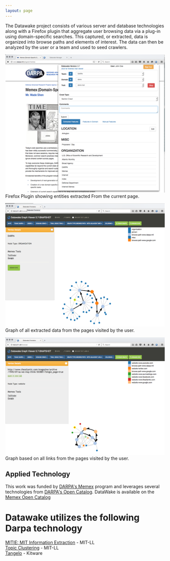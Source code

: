 ```yaml
---
layout: page
---
```


The Datawake project consists of various server and database
technologies along with a Firefox plugin that aggregate user browsing data via a
plug-in using domain-specific searches. This captured, or extracted, data is
organized into browse paths and elements of interest. The data can then be
analyzed by the user or a team and used to seed crawlers.

![Firefox Plugin](img/firefoxPlugin.png)  
Firefox Plugin showing entities extracted From the current page.  


![Build Forensic Graph](img/buildGraph.png)
Graph of all extracted data from the pages visited by the user.


![Forensic View](img/forensic.png)
Graph based on all links from the pages visited by the user.

## Applied Technology  ##
This work was funded by [DARPA's
Memex](http://www.darpa.mil/Our_Work/I2O/Programs/Memex.aspx) program
and leverages several technologies from [DARPA's Open
Catalog](http://www.darpa.mil/opencatalog/).  DataWake is available on the [Memex Open Catalog](http://www.darpa.mil/opencatalog/MEMEX.html)  

# Datawake utilizes the following Darpa technology #
[MITIE: MIT Information Extraction](https://github.com/mitll/MITIE) - MIT-LL  
[Topic Clustering](https://github.com/mitll/topic-clustering) - MIT-LL  
[Tangelo](http://tangelo.kitware.com) - Kitware  
